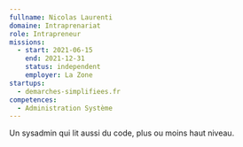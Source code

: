 ```yaml
---
fullname: Nicolas Laurenti
domaine: Intraprenariat
role: Intrapreneur
missions:
  - start: 2021-06-15
    end: 2021-12-31
    status: independent
    employer: La Zone
startups:
  - demarches-simplifiees.fr
competences:
  - Administration Système
---
```

Un sysadmin qui lit aussi du code, plus ou moins haut niveau.